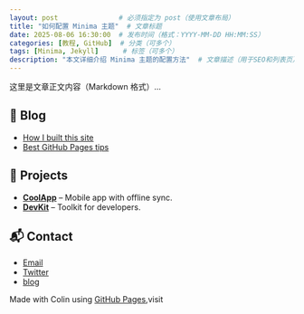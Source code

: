 ```yaml
---
layout: post               # 必须指定为 post（使用文章布局）
title: "如何配置 Minima 主题"  # 文章标题
date: 2025-08-06 16:30:00  # 发布时间（格式：YYYY-MM-DD HH:MM:SS）
categories: [教程, GitHub]  # 分类（可多个）
tags: [Minima, Jekyll]      # 标签（可多个）
description: "本文详细介绍 Minima 主题的配置方法"  # 文章描述（用于SEO和列表页）
---
```




这里是文章正文内容（Markdown 格式）...



## 📝 Blog

- [How I built this site](https://yourusername.github.io/blog/how-i-built)
- [Best GitHub Pages tips](https://yourusername.github.io/blog/github-pages-tips)



## 🔧 Projects

- [**CoolApp**](https://github.com/yourusername/coolapp) – Mobile app with offline sync.
- [**DevKit**](https://github.com/yourusername/devkit) – Toolkit for developers.



## 📬 Contact

- [Email](mailto:your@email.com)
- [Twitter](https://twitter.com/yourhandle)
- [blog](https://macrong.github.io/macRong/)



Made with Colin using [GitHub Pages](https://pages.github.com),visit

